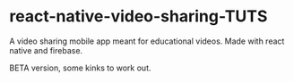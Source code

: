 # react-native-video-sharing-TUTS

A video sharing mobile app meant for educational videos. Made with react native and firebase.

BETA version, some kinks to work out.
